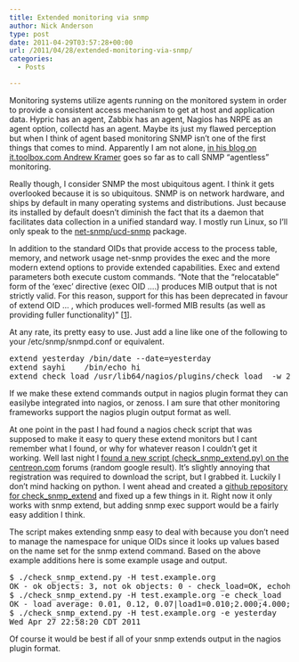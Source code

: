 ```yaml
---
title: Extended monitoring via snmp
author: Nick Anderson
type: post
date: 2011-04-29T03:57:28+00:00
url: /2011/04/28/extended-monitoring-via-snmp/
categories:
  - Posts

---
```

Monitoring systems utilize agents running on the monitored system in order to provide a consistent access mechanism to get at host and application data. Hypric has an agent, Zabbix has an agent, Nagios has NRPE as an agent option, collectd has an agent. Maybe its just my flawed perception but when I think of agent based monitoring SNMP isn&#8217;t one of the first things that comes to mind. Apparently I am not alone, [in his blog on it.toolbox.com Andrew Kramer][1] goes so far as to call SNMP &#8220;agentless&#8221; monitoring. 

Really though, I consider SNMP the most ubiquitous agent. I think it gets overlooked because it is so ubiquitous. SNMP is on network hardware, and ships by default in many operating systems and distributions. Just because its installed by default doesn&#8217;t diminish the fact that its a daemon that facilitates data collection in a unified standard way. I mostly run Linux, so I&#8217;ll only speak to the [net-snmp/ucd-snmp][2] package. 

In addition to the standard OIDs that provide access to the process table, memory, and network usage net-snmp provides the exec and the more modern extend options to provide extended capabilities. Exec and extend parameters both execute custom commands. &#8220;Note that the &#8220;relocatable&#8221; form of the &#8216;exec&#8217; directive (exec OID &#8230;.) produces MIB output that is not strictly valid. For this reason, support for this has been deprecated in favour of extend OID &#8230; , which produces well-formed MIB results (as well as providing fuller functionality)&#8221; [[1][3]]. 

At any rate, its pretty easy to use. Just add a line like one of the following to your /etc/snmp/snmpd.conf or equivalent.

<pre class="brush: plain; title: ; notranslate" title="">extend yesterday /bin/date --date=yesterday
extend sayhi    /bin/echo hi
extend check_load /usr/lib64/nagios/plugins/check_load  -w 2,2,2 -c 4,4,4
</pre>

If we make these extend commands output in nagios plugin format they can easilybe integrated into nagios, or zenoss. I am sure that other monitoring frameworks support the nagios plugin output format as well.

At one point in the past I had found a nagios check script that was supposed to make it easy to query these extend monitors but I cant remember what I found, or why for whatever reason I couldn&#8217;t get it working. Well last night I [found a new script (check\_snmp\_extend.py) on the centreon.com][4] forums (random google result). It&#8217;s slightly annoying that registration was required to download the script, but I grabbed it. Luckily I don&#8217;t mind hacking on python. I went ahead and created a [github repository for check\_snmp\_extend][5] and fixed up a few things in it. Right now it only works with snmp extend, but adding snmp exec support would be a fairly easy addition I think.

The script makes extending snmp easy to deal with because you don&#8217;t need to manage the namespace for unique OIDs since it looks up values based on the name set for the snmp extend command. Based on the above example additions here is some example usage and output.

<pre class="brush: bash; title: ; notranslate" title="">$ ./check_snmp_extend.py -H test.example.org 
OK - ok objects: 3, not ok objects: 0 - check_load=OK, echohi=OK, yesterday=OK, 
$ ./check_snmp_extend.py -H test.example.org -e check_load
OK - load average: 0.01, 0.12, 0.07|load1=0.010;2.000;4.000;0; load5=0.120;2.000;4.000;0; load15=0.070;2.000;4.000;0; 
$ ./check_snmp_extend.py -H test.example.org -e yesterday
Wed Apr 27 22:58:20 CDT 2011
</pre>

Of course it would be best if all of your snmp extends output in the nagios plugin format.

 [1]: http://it.toolbox.com/blogs/network-mgt/agents-vs-agentless-redux-9810
 [2]: http://en.wikipedia.org/wiki/Net-SNMP#History
 [3]: http://www.net-snmp.org/wiki/index.php/FAQ:Agent_07
 [4]: http://forum.centreon.com/showthread.php/11216-check-snmp-extend-exec-%28check-custom-exec-snmp-return-values%29
 [5]: https://github.com/nickanderson/check_snmp_extend